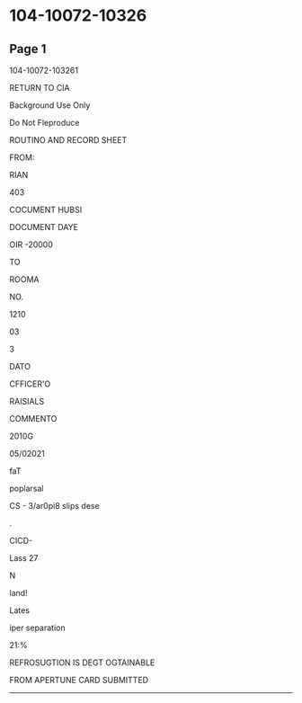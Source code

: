 # 104-10072-10326

## Page 1

104-10072-103261

RETURN TO CIA

Background Use Only

Do Not Fleproduce

ROUTINO AND RECORD SHEET

FROM:

RIAN

403

COCUMENT HUBSI

DOCUMENT DAYE

OIR -20000

TO

ROOMA

NO.

1210

03

3

DATO

CFFICER'O

RAISIALS

COMMENTO

2010G

05/02021

faT

poplarsal

CS - 3/ar0pi8 slips dese

.

CICD-

Lass 27

N

land!

Lates

iper separation

21:%

REFROSUGTION IS DEGT OGTAINABLE

FROM APERTUNE CARD SUBMITTED

---

